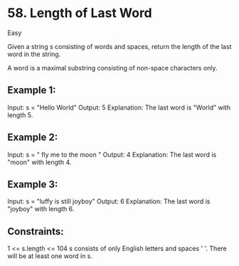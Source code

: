
# 58. Length of Last Word

Easy

Given a string s consisting of words and spaces, return the length of the last word in the string.

A word is a maximal 
substring
 consisting of non-space characters only.

 

## Example 1:
Input: s = "Hello World"
Output: 5
Explanation: The last word is "World" with length 5.

## Example 2:
Input: s = "   fly me   to   the moon  "
Output: 4
Explanation: The last word is "moon" with length 4.

## Example 3:
Input: s = "luffy is still joyboy"
Output: 6
Explanation: The last word is "joyboy" with length 6.
 

## Constraints:

1 <= s.length <= 104
s consists of only English letters and spaces ' '.
There will be at least one word in s.

